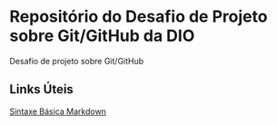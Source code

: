 # Repositório do Desafio de Projeto sobre Git/GitHub da DIO
Desafio de projeto sobre Git/GitHub

## Links Úteis
[Sintaxe Básica Markdown](https://www.markdownguide.org/basic-syntax)
